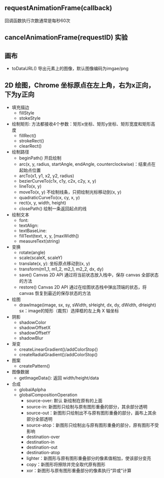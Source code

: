 ## requestAnimationFrame(callback)
回调函数执行次数通常是每秒60次

## cancelAnimationFrame(requestID) 实验

## 画布
- toDataURL() 导出<canvas>元素上的图像，默认图像编码为imgae/png

## 2D 绘图，Chrome 坐标原点在左上角，右为x正向，下为y正向
- 填充描边
    - fillStyle
    - stokeStyle
- 绘制矩形: 方法都接收4个参数：矩形x坐标、矩形y坐标、矩形宽度和矩形高度
    - fillRect()
    - strokeRect()
    - clearRect()
- 绘制路径
    - beginPath() 开启绘制
    - arc(x, y, radius, startAngle, endAngle, counterclockwise)：结束点在起始点位置
    - arcTo(x1, y1, x2, y2, radius)
    - bezierCurveTo(c1x, c1y, c2x, c2y, x, y)
    - lineTo(x, y)
    - moveTo(x, y) 不绘制线条，只把绘制光标移动到(x, y)
    - quadraticCurveTo(cx, cy, x, y)
    - rect(x, y, width, height)
    - closePath() 绘制一条返回起点的线
- 绘制文本
    - font: 
    - textAlign: 
    - textBaseLine: 
    - fillText(text, x, y, [maxWidth])
    - measureText(string)
- 变换
    - rotate(angle)
    - scale(scaleX, scaleY)
    - translate(x, y): 坐标原点移动到(x, y)
    - transform(m1_1, m1_2, m2_1, m2_2, dx, dy)
    - save() Canvas 2D API 通过将当前状态放入栈中，保存 canvas 全部状态的方法
    - restore()  Canvas 2D API 通过在绘图状态栈中弹出顶端的状态，将 canvas 恢复到最近的保存状态的方法
- 绘图
    - drawImage(image, sx, sy, sWidth, sHeight, dx, dy, dWidth, dHeight) sx：image的矩形（裁剪）选择框的左上角 X 轴坐标
- 阴影
    - shadowColor
    - shadowOffsetX
    - shadowOffsetY
    - shadowBlur
- 渐变
    - createLinearGradient()/addColorStop()
    - createRadialGradient()/addColorStop()
- 图案
    - createPattern()
- 图像数据
    - getImageData(): 返回 width/height/data
- 合成
    - globalAplpha
    - globalCompositionOperation
        - source-over: 默认 新绘制在原有的上面
        - source-in: 新图形只绘制与原有图形重叠的部分，其余部分透明
        - source-out：新图形只绘制出不与原有图形重叠的部分，画布上其余部分全部透明
        - source-atop：新图形只绘制出与原有图形重叠的部分，原有图形不受影响
        - destination-over
        - destination-in
        - destination-out
        - destination-atop
        - lighter：新图形与原有图形重叠部分的像素值相加，使该部分变亮
        - copy：新图形将擦除并完全取代原有图形
        - xor：新图形与原有图形重叠部分的像素执行“异或”计算